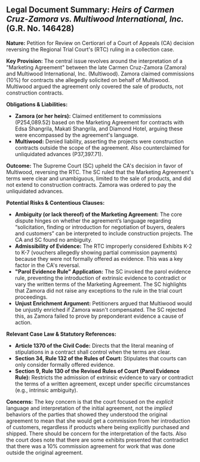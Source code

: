 ## Legal Document Summary: *Heirs of Carmen Cruz-Zamora vs. Multiwood International, Inc.* (G.R. No. 146428)

**Nature:** Petition for Review on Certiorari of a Court of Appeals (CA) decision reversing the Regional Trial Court's (RTC) ruling in a collection case.

**Key Provision:**  The central issue revolves around the interpretation of a "Marketing Agreement" between the late Carmen Cruz-Zamora (Zamora) and Multiwood International, Inc. (Multiwood). Zamora claimed commissions (10%) for contracts she allegedly solicited on behalf of Multiwood. Multiwood argued the agreement only covered the sale of products, not construction contracts.

**Obligations & Liabilities:**

*   **Zamora (or her heirs):** Claimed entitlement to commissions (P254,089.52) based on the Marketing Agreement for contracts with Edsa Shangrila, Makati Shangrila, and Diamond Hotel, arguing these were encompassed by the agreement's language.
*   **Multiwood:** Denied liability, asserting the projects were construction contracts outside the scope of the agreement.  Also counterclaimed for unliquidated advances (P37,397.71).

**Outcome:** The Supreme Court (SC) upheld the CA's decision in favor of Multiwood, reversing the RTC.  The SC ruled that the Marketing Agreement's terms were clear and unambiguous, limited to the sale of products, and did not extend to construction contracts.  Zamora was ordered to pay the unliquidated advances.

**Potential Risks & Contentious Clauses:**

*   **Ambiguity (or lack thereof) of the Marketing Agreement:** The core dispute hinges on whether the agreement’s language regarding “solicitation, finding or introduction for negotiation of buyers, dealers and customers” can be interpreted to include construction projects.  The CA and SC found no ambiguity.
*   **Admissibility of Evidence:**  The RTC improperly considered Exhibits K-2 to K-7 (vouchers allegedly showing partial commission payments) because they were not formally offered as evidence. This was a key factor in the CA's reversal.
*   **"Parol Evidence Rule" Application:** The SC invoked the parol evidence rule, preventing the introduction of extrinsic evidence to contradict or vary the written terms of the Marketing Agreement. The SC highlights that Zamora did not raise any exceptions to the rule in the trial court proceedings.
*   **Unjust Enrichment Argument:** Petitioners argued that Multiwood would be unjustly enriched if Zamora wasn't compensated. The SC rejected this, as Zamora failed to prove by preponderant evidence a cause of action.

**Relevant Case Law & Statutory References:**

*   **Article 1370 of the Civil Code:** Directs that the literal meaning of stipulations in a contract shall control when the terms are clear.
*   **Section 34, Rule 132 of the Rules of Court:** Stipulates that courts can only consider formally offered evidence.
*   **Section 9, Rule 130 of the Revised Rules of Court (Parol Evidence Rule):** Restricts the admission of extrinsic evidence to vary or contradict the terms of a written agreement, except under specific circumstances (e.g., intrinsic ambiguity).

**Concerns:** The key concern is that the court focused on the *explicit* language and interpretation of the initial agreement, not the *implied* behaviors of the parties that showed they understood the original agreement to mean that she would get a commission from her introduction of customers, regardless if products where being explicitly purchased and shipped. There should be concern for the interpretation of the facts. Also the court does note that there are some exhibits presented that contradict that there was a 10% commission agreement for work that was done outside the original agreement.
